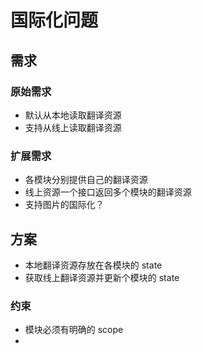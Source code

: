 # 国际化问题

## 需求

### 原始需求

- 默认从本地读取翻译资源
- 支持从线上读取翻译资源

### 扩展需求

- 各模块分别提供自己的翻译资源
- 线上资源一个接口返回多个模块的翻译资源
- 支持图片的国际化？

## 方案

- 本地翻译资源存放在各模块的 state
- 获取线上翻译资源并更新个模块的 state

### 约束

- 模块必须有明确的 scope
-
